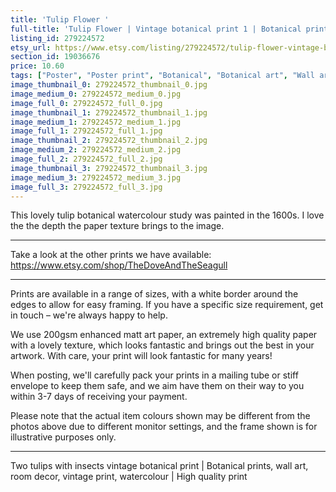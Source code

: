 ```yaml
---
title: 'Tulip Flower '
full-title: 'Tulip Flower | Vintage botanical print 1 | Botanical prints, wall art, room decor, vintage print, watercolour, spring | High quality print'
listing_id: 279224572
etsy_url: https://www.etsy.com/listing/279224572/tulip-flower-vintage-botanical-print-1?utm_source=site&utm_medium=api&utm_campaign=api
section_id: 19036676
price: 10.60
tags: ["Poster", "Poster print", "Botanical", "Botanical art", "Wall art", "Botanical poster", "Vintage", "Plant", "Watercolour", "Tulip", "Insects", "Flower"]
image_thumbnail_0: 279224572_thumbnail_0.jpg
image_medium_0: 279224572_medium_0.jpg
image_full_0: 279224572_full_0.jpg
image_thumbnail_1: 279224572_thumbnail_1.jpg
image_medium_1: 279224572_medium_1.jpg
image_full_1: 279224572_full_1.jpg
image_thumbnail_2: 279224572_thumbnail_2.jpg
image_medium_2: 279224572_medium_2.jpg
image_full_2: 279224572_full_2.jpg
image_thumbnail_3: 279224572_thumbnail_3.jpg
image_medium_3: 279224572_medium_3.jpg
image_full_3: 279224572_full_3.jpg
---
```

This lovely tulip botanical watercolour study was painted in the 1600s. I love the the depth the paper texture brings to the image.

---

Take a look at the other prints we have available:
https://www.etsy.com/shop/TheDoveAndTheSeagull

---

Prints are available in a range of sizes, with a white border around the edges to allow for easy framing. If you have a specific size requirement, get in touch – we&#39;re always happy to help.

We use 200gsm enhanced matt art paper, an extremely high quality paper with a lovely texture, which looks fantastic and brings out the best in your artwork. With care, your print will look fantastic for many years!

When posting, we&#39;ll carefully pack your prints in a mailing tube or stiff envelope to keep them safe, and we aim have them on their way to you within 3-7 days of receiving your payment.

Please note that the actual item colours shown may be different from the photos above due to different monitor settings, and the frame shown is for illustrative purposes only.

---

Two tulips with insects vintage botanical print | Botanical prints, wall art, room decor, vintage print, watercolour | High quality print
